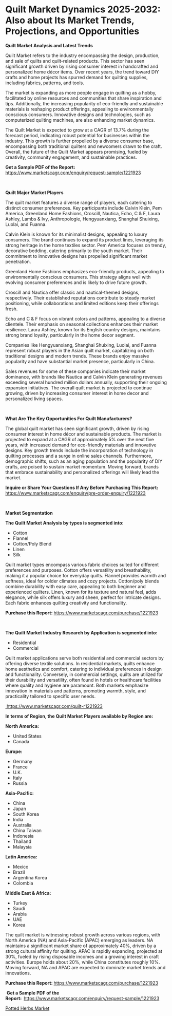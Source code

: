 <p><h1>Quilt Market Dynamics 2025-2032: Also about Its Market Trends, Projections, and Opportunities</h1></p><p><strong>Quilt Market Analysis and Latest Trends</strong></p>
<p><p>Quilt Market refers to the industry encompassing the design, production, and sale of quilts and quilt-related products. This sector has seen significant growth driven by rising consumer interest in handcrafted and personalized home décor items. Over recent years, the trend toward DIY crafts and home projects has spurred demand for quilting supplies, including fabrics, patterns, and tools.</p><p>The market is expanding as more people engage in quilting as a hobby, facilitated by online resources and communities that share inspiration and tips. Additionally, the increasing popularity of eco-friendly and sustainable materials is reshaping product offerings, appealing to environmentally conscious consumers. Innovative designs and technologies, such as computerized quilting machines, are also enhancing market dynamics.</p><p>The Quilt Market is expected to grow at a CAGR of 13.7% during the forecast period, indicating robust potential for businesses within the industry. This growth is further propelled by a diverse consumer base, encompassing both traditional quilters and newcomers drawn to the craft. Overall, the future of the Quilt Market appears promising, fueled by creativity, community engagement, and sustainable practices.</p></p>
<p><strong>Get a Sample PDF of the Report:&nbsp;</strong> <a href="https://www.marketscagr.com/enquiry/request-sample/1221923?utm_campaign=3546&utm_medium=2&utm_source=Github&utm_content=ia&utm_term=05042025&utm_id=quilt">https://www.marketscagr.com/enquiry/request-sample/1221923</a></p>
<p>&nbsp;</p>
<p><strong>Quilt Major Market Players</strong></p>
<p><p>The quilt market features a diverse range of players, each catering to distinct consumer preferences. Key participants include Calvin Klein, Pem America, Greenland Home Fashions, Croscill, Nautica, Echo, C & F, Laura Ashley, Lambs & Ivy, Anthropologie, Hengyuanxiang, Shanghai Shuixing, Luolai, and Fuanna.</p><p>Calvin Klein is known for its minimalist designs, appealing to luxury consumers. The brand continues to expand its product lines, leveraging its strong heritage in the home textiles sector. Pem America focuses on trendy, decorative bedding, catering primarily to the youth market. Their commitment to innovative designs has propelled significant market penetration.</p><p>Greenland Home Fashions emphasizes eco-friendly products, appealing to environmentally conscious consumers. This strategy aligns well with evolving consumer preferences and is likely to drive future growth.</p><p>Croscill and Nautica offer classic and nautical-themed designs, respectively. Their established reputations contribute to steady market positioning, while collaborations and limited editions keep their offerings fresh.</p><p>Echo and C & F focus on vibrant colors and patterns, appealing to a diverse clientele. Their emphasis on seasonal collections enhances their market resilience. Laura Ashley, known for its English country designs, maintains strong brand loyalty, particularly in the home decor segment.</p><p>Companies like Hengyuanxiang, Shanghai Shuixing, Luolai, and Fuanna represent robust players in the Asian quilt market, capitalizing on both traditional designs and modern trends. These brands enjoy massive popularity and have substantial market presence, particularly in China.</p><p>Sales revenues for some of these companies indicate their market dominance, with brands like Nautica and Calvin Klein generating revenues exceeding several hundred million dollars annually, supporting their ongoing expansion initiatives. The overall quilt market is projected to continue growing, driven by increasing consumer interest in home decor and personalized living spaces.</p></p>
<p>&nbsp;</p>
<p><strong>What Are The Key Opportunities For Quilt Manufacturers?</strong></p>
<p><p>The global quilt market has seen significant growth, driven by rising consumer interest in home décor and sustainable products. The market is projected to expand at a CAGR of approximately 5% over the next five years, with increased demand for eco-friendly materials and innovative designs. Key growth trends include the incorporation of technology in quilting processes and a surge in online sales channels. Furthermore, demographic shifts, such as an aging population and the popularity of DIY crafts, are poised to sustain market momentum. Moving forward, brands that embrace sustainability and personalized offerings will likely lead the market.</p></p>
<p><strong>Inquire or Share Your Questions If Any Before Purchasing This Report:</strong> <a href="https://www.marketscagr.com/enquiry/pre-order-enquiry/1221923?utm_campaign=3546&utm_medium=2&utm_source=Github&utm_content=ia&utm_term=05042025&utm_id=quilt">https://www.marketscagr.com/enquiry/pre-order-enquiry/1221923</a></p>
<p>&nbsp;</p>
<p><strong>Market Segmentation</strong></p>
<p><strong>The Quilt Market Analysis by types is segmented into:</strong></p>
<p><ul><li>Cotton</li><li>Flannel</li><li>Cotton/Poly Blend</li><li>Linen</li><li>Silk</li></ul></p>
<p><p>Quilt market types encompass various fabric choices suited for different preferences and purposes. Cotton offers versatility and breathability, making it a popular choice for everyday quilts. Flannel provides warmth and softness, ideal for colder climates and cozy projects. Cotton/poly blends combine durability with easy care, appealing to both beginner and experienced quilters. Linen, known for its texture and natural feel, adds elegance, while silk offers luxury and sheen, perfect for intricate designs. Each fabric enhances quilting creativity and functionality.</p></p>
<p><strong>Purchase this Report:&nbsp;</strong><a href="https://www.marketscagr.com/purchase/1221923?utm_campaign=3546&utm_medium=2&utm_source=Github&utm_content=ia&utm_term=05042025&utm_id=quilt">https://www.marketscagr.com/purchase/1221923</a></p>
<p>&nbsp;</p>
<p><strong>The Quilt Market Industry Research by Application is segmented into:</strong></p>
<p><ul><li>Residential</li><li>Commercial</li></ul></p>
<p><p>Quilt market applications serve both residential and commercial sectors by offering diverse textile solutions. In residential markets, quilts enhance home aesthetics and comfort, catering to individual preferences in design and functionality. Conversely, in commercial settings, quilts are utilized for their durability and versatility, often found in hotels or healthcare facilities where quality and hygiene are paramount. Both markets emphasize innovation in materials and patterns, promoting warmth, style, and practicality tailored to specific user needs.</p></p>
<p><a href="https://www.marketscagr.com/quilt-r1221923?utm_campaign=3546&utm_medium=2&utm_source=Github&utm_content=ia&utm_term=05042025&utm_id=quilt">&nbsp;https://www.marketscagr.com/quilt-r1221923</a></p>
<p><strong>In terms of Region, the Quilt Market Players available by Region are:</strong></p>
<p>
    <p> <strong> North America: </strong>
        <ul>
            <li>United States</li>
            <li>Canada</li>
        </ul>
        </p> 
    <p> <strong> Europe: </strong>
        <ul>
            <li>Germany</li>
            <li>France</li>
            <li>U.K.</li>
            <li>Italy</li>
            <li>Russia</li>
        </ul>
        </p> 
    <p> <strong> Asia-Pacific: </strong>
        <ul>
            <li>China</li>
            <li>Japan</li>
            <li>South Korea</li>
            <li>India</li>
            <li>Australia</li>
            <li>China Taiwan</li>
            <li>Indonesia</li>
            <li>Thailand</li>
            <li>Malaysia</li>
        </ul>
        </p> 
    <p> <strong> Latin America: </strong>
        <ul>
            <li>Mexico</li>
            <li>Brazil</li>
            <li>Argentina Korea</li>
            <li>Colombia</li>
        </ul>
        </p> 
    <p> <strong> Middle East & Africa: </strong>
        <ul>
            <li>Turkey</li>
            <li>Saudi</li>
            <li>Arabia</li>
            <li>UAE</li>
            <li>Korea</li>
        </ul>
    </p>
    </p>
<p><p>The quilt market is witnessing robust growth across various regions, with North America (NA) and Asia-Pacific (APAC) emerging as leaders. NA maintains a significant market share of approximately 40%, driven by a strong cultural affinity for quilting. APAC is rapidly expanding, projected at 30%, fueled by rising disposable incomes and a growing interest in craft activities. Europe holds about 20%, while China constitutes roughly 10%. Moving forward, NA and APAC are expected to dominate market trends and innovations.</p></p>
<p><strong>Purchase this Report: </strong><a href="https://www.marketscagr.com/purchase/1221923?utm_campaign=3546&utm_medium=2&utm_source=Github&utm_content=ia&utm_term=05042025&utm_id=quilt">https://www.marketscagr.com/purchase/1221923</a></p>
<p>&nbsp;<strong>Get a Sample PDF of the Report:&nbsp;&nbsp;</strong><a href="https://www.marketscagr.com/enquiry/request-sample/1221923?utm_campaign=3546&utm_medium=2&utm_source=Github&utm_content=ia&utm_term=05042025&utm_id=quilt">https://www.marketscagr.com/enquiry/request-sample/1221923</a></p>
<p><strong></strong></p>
<p><p><a href="https://github.com/sanokdagada01/Market-Research-Report-List-1/blob/main/potted-herbs-market.md?utm_campaign=3546&utm_medium=2&utm_source=Github&utm_content=ia&utm_term=05042025&utm_id=quilt">Potted Herbs Market</a></p></p>